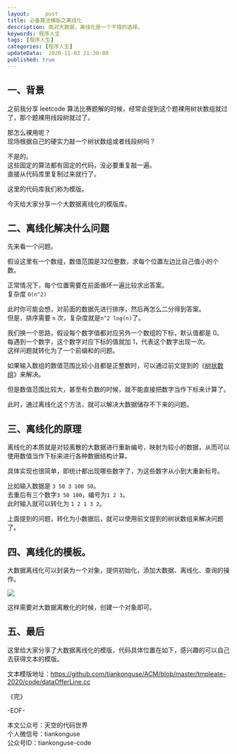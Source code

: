 ```yaml
---   
layout:     post  
title: 必备算法模版之离线化  
description: 面对大数据，离线化是一个不错的选择。  
keywords: 程序人生  
tags: [程序人生]    
categories: [程序人生]  
updateData:  2020-11-03 21:30:00  
published: true  
---  
```



## 一、背景  


之前我分享 leetcode 算法比赛题解的时候，经常会提到这个题裸用树状数组就过了，那个题裸用线段树就过了。  


那怎么裸用呢？  
现场根据自己的硬实力敲一个树状数组或者线段树吗？  


不是的。  
这些固定的算法都有固定的代码，没必要重复敲一遍。  
直接从代码库里复制过来就行了。  


这里的代码库我们称为模版。  


今天给大家分享一个大数据离线化的模版库。  


## 二、离线化解决什么问题  


先来看一个问题。  


假设这里有一个数组，数值范围是32位整数，求每个位置左边比自己值小的个数。  


正常情况下，每个位置需要在前面循环一遍比较求出答案。  
复杂度 `O(n^2)`  


此时你可能会想，对前面的数据先进行排序，然后再怎么二分得到答案。  
但是，排序需要 `n` 次，复杂度就是`n^2 log(n)`了。  


我们换一个思路，假设每个数字值都对应另外一个数组的下标，默认值都是 0。  
每遇到一个数字，这个数字对应下标的值就加 1，代表这个数字出现一次。  
这样问题就转化为了一个前缀和的问题。  


如果输入数组的数值范围比较小且都是正整数时，可以通过前文提到的《[树状数组](https://mp.weixin.qq.com/s/pIzfukAJH95_jTjYum_GbA)》来解决。  


但是数值范围比较大，甚至有负数的时候，就不能直接把数字当作下标来计算了。  


此时，通过离线化这个方法，就可以解决大数据储存不下来的问题。  


## 三、离线化的原理  


离线化的本质就是对较离散的大数据进行重新编号，映射为较小的数据，从而可以使用数值当作下标来进行各种数据结构计算。  


具体实现也很简单，即统计都出现哪些数字了，为这些数字从小到大重新标号。  


比如输入数据是 `3 50 3 100 50`。  
去重后有三个数字`3 50 100`，编号为`1 2 3`。  
此时输入就可以转化为 `1 2 1 3 2`。  


上面提到的问题，转化为小数据后，就可以使用前文提到的树状数组来解决问题了。  


## 四、离线化的模板。



大数据离线化可以封装为一个对象，提供初始化，添加大数据、离线化、查询的操作。  



![](https://res2020.tiankonguse.com/images/2020/11/03/001.png)  


这样需要对大数据离散化的时候，创建一个对象即可。  


## 五、最后  


这里给大家分享了大数据离线化的模版，代码具体位置在如下，感兴趣的可以自己去获得文本的模版。  


文本模版地址：https://github.com/tiankonguse/ACM/blob/master/tmpleate-2020/code/dataOfferLine.cc  



《完》  


-EOF-  



本文公众号：天空的代码世界  
个人微信号：tiankonguse  
公众号ID：tiankonguse-code  
  

